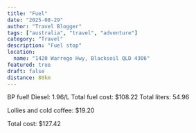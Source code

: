 ```yaml
---
title: "Fuel"
date: "2025-08-29"
author: "Travel Blogger"
tags: ["australia", "travel", "adventure"]
category: "Travel"
description: "Fuel stop"
location:
  name: "1420 Warrego Hwy, Blacksoil QLD 4306"
featured: true
draft: false
distance: 80km
---
```


BP fuel!
Diesel: 1.96/L
Total fuel cost: $108.22
Total liters: 54.96

Lollies and cold coffee: $19.20

Total cost: $127.42
